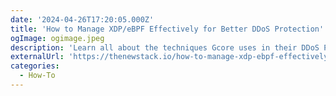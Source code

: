 ```yaml
---
date: '2024-04-26T17:20:05.000Z'
title: 'How to Manage XDP/eBPF Effectively for Better DDoS Protection'
ogImage: ogimage.jpeg
description: 'Learn all about the techniques Gcore uses in their DDoS Protection product to effectively use xDP/eBPF for DDoS protection'
externalUrl: 'https://thenewstack.io/how-to-manage-xdp-ebpf-effectively-for-better-ddos-protection/'
categories:
  - How-To
---
```

